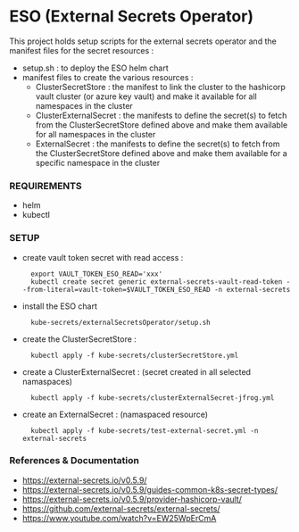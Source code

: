 # ESO (External Secrets Operator)

This project holds setup scripts for the external secrets operator and the manifest files for the secret resources :
* setup.sh : to deploy the ESO helm chart
* manifest files to create the various resources :
  * ClusterSecretStore : the manifest to link the cluster to the hashicorp vault cluster (or azure key vault) and make it available for all namespaces in the cluster
  * ClusterExternalSecret : the manifests to define the secret(s) to fetch from the ClusterSecretStore defined above and make them available for all namespaces in the cluster
  * ExternalSecret : the manifests to define the secret(s) to fetch from the ClusterSecretStore defined above and make them available for a specific namespace in the cluster


### REQUIREMENTS
* helm
* kubectl


### SETUP 

* create vault token secret with read access : 
  ``` 
    export VAULT_TOKEN_ESO_READ='xxx'
    kubectl create secret generic external-secrets-vault-read-token --from-literal=vault-token=$VAULT_TOKEN_ESO_READ -n external-secrets
  ```

* install the ESO chart 
  ```
    kube-secrets/externalSecretsOperator/setup.sh
  ```

* create the ClusterSecretStore :
  ```
    kubectl apply -f kube-secrets/clusterSecretStore.yml
  ```

* create a ClusterExternalSecret : (secret created in all selected namaspaces)
  ```
    kubectl apply -f kube-secrets/clusterExternalSecret-jfrog.yml
  ```

* create an ExternalSecret : (namaspaced resource)
  ```
    kubectl apply -f kube-secrets/test-external-secret.yml -n external-secrets 
  ```


### References & Documentation
- https://external-secrets.io/v0.5.9/
- https://external-secrets.io/v0.5.9/guides-common-k8s-secret-types/
- https://external-secrets.io/v0.5.9/provider-hashicorp-vault/
- https://github.com/external-secrets/external-secrets/
- https://www.youtube.com/watch?v=EW25WpErCmA